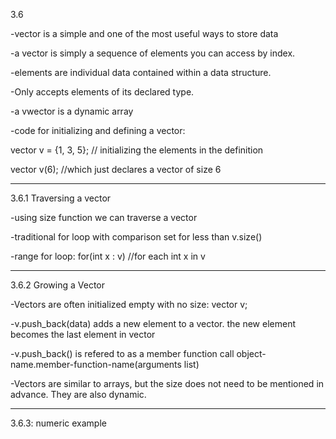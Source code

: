 3.6

-vector is a simple and one of the most useful ways to store data

-a vector is simply a sequence of elements you can access by index.

-elements are individual data contained within a data structure.

-Only accepts elements of its declared type.

-a vwector is a dynamic array

-code for initializing and defining a vector:

vector<type> v = {1, 3, 5};
// initializing the elements in the definition 

vector<type> v(6);
//which just declares a vector of size 6



-------------
3.6.1 Traversing a vector

-using size function we can traverse a vector

-traditional for loop with comparison set for less than v.size()

-range for loop:
for(int x : v)
//for each int x in v 


------------------
3.6.2 Growing a Vector

-Vectors are often initialized empty with no size: vector<double> v;

-v.push_back(data) adds a new element to a vector. the new element becomes the last element in vector


-v.push_back() is refered to as a member function call
object-name.member-function-name(arguments list)

-Vectors are similar to arrays, but the size does not need to be mentioned in advance. They are also dynamic.

-----------------
3.6.3: numeric example






